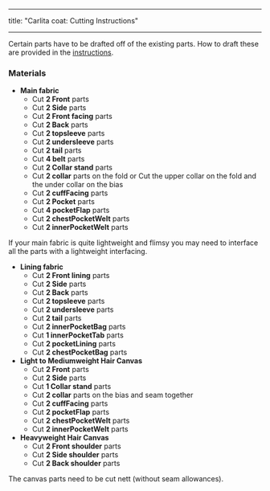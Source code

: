 - - -
title: "Carlita coat: Cutting Instructions"
- - -

<Note>

Certain parts have to be drafted off of the existing parts. How to draft these are provided in the [instructions](/docs/patterns/carlita/instructions).

</Note>

### Materials

- **Main fabric**
  - Cut **2 Front** parts
  - Cut **2 Side** parts
  - Cut **2 Front facing** parts
  - Cut **2 Back** parts
  - Cut **2 topsleeve** parts
  - Cut **2 undersleeve** parts
  - Cut **2 tail** parts
  - Cut **4 belt** parts
  - Cut **2 Collar stand** parts
  - Cut **2 collar** parts on the fold or Cut the upper collar on the fold and the under collar on the bias
  - Cut **2 cuffFacing** parts
  - Cut **2 Pocket** parts
  - Cut **4 pocketFlap** parts
  - Cut **2 chestPocketWelt** parts
  - Cut **2 innerPocketWelt** parts

<Note>

If your main fabric is quite lightweight and flimsy you may need to interface all the parts with a lightweight interfacing.

</Note>

- **Lining fabric**
  - Cut **2 Front lining** parts
  - Cut **2 Side** parts
  - Cut **2 Back** parts
  - Cut **2 topsleeve** parts
  - Cut **2 undersleeve** parts
  - Cut **2 tail** parts
  - Cut **2 innerPocketBag** parts
  - Cut **1 innerPocketTab** parts
  - Cut **2 pocketLining** parts
  - Cut **2 chestPocketBag** parts
- **Light to Mediumweight Hair Canvas**
  - Cut **2 Front** parts
  - Cut **2 Side** parts
  - Cut **1 Collar stand** parts
  - Cut **2 collar** parts on the bias and seam together
  - Cut **2 cuffFacing** parts
  - Cut **2 pocketFlap** parts
  - Cut **2 chestPocketWelt** parts
  - Cut **2 innerPocketWelt** parts
- **Heavyweight Hair Canvas**
  - Cut **2 Front shoulder** parts
  - Cut **2 Side shoulder** parts
  - Cut **2 Back shoulder** parts

<Note>

The canvas parts need to be cut nett (without seam allowances).

</Note>
